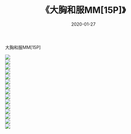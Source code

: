﻿---
layout: post
title:  《大胸和服MM[15P]》
date:   2020-01-27
img: http://imgx.orgx.ga/漏D/2020/大胸和服MM[15P]/000.jpg
categories: [美女, 清纯, 唯美]
---

大胸和服MM[15P]

  ![](http://imgx.orgx.ga/漏D/2020/大胸和服MM[15P]/001.jpg) <br> ![](http://imgx.orgx.ga/漏D/2020/大胸和服MM[15P]/002.jpg) <br> ![](http://imgx.orgx.ga/漏D/2020/大胸和服MM[15P]/003.jpg) <br> ![](http://imgx.orgx.ga/漏D/2020/大胸和服MM[15P]/004.jpg) <br> ![](http://imgx.orgx.ga/漏D/2020/大胸和服MM[15P]/005.jpg) <br> ![](http://imgx.orgx.ga/漏D/2020/大胸和服MM[15P]/006.jpg) <br> ![](http://imgx.orgx.ga/漏D/2020/大胸和服MM[15P]/007.jpg) <br> ![](http://imgx.orgx.ga/漏D/2020/大胸和服MM[15P]/008.jpg) <br> ![](http://imgx.orgx.ga/漏D/2020/大胸和服MM[15P]/009.jpg) <br> ![](http://imgx.orgx.ga/漏D/2020/大胸和服MM[15P]/010.jpg) <br> ![](http://imgx.orgx.ga/漏D/2020/大胸和服MM[15P]/011.jpg) <br> ![](http://imgx.orgx.ga/漏D/2020/大胸和服MM[15P]/012.jpg) <br> ![](http://imgx.orgx.ga/漏D/2020/大胸和服MM[15P]/013.jpg) <br> ![](http://imgx.orgx.ga/漏D/2020/大胸和服MM[15P]/014.jpg) <br> ![](http://imgx.orgx.ga/漏D/2020/大胸和服MM[15P]/015.jpg) <br>